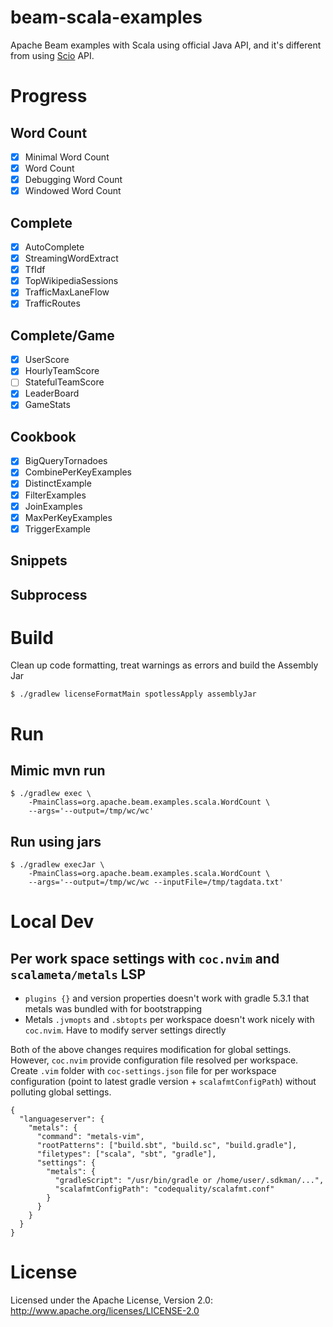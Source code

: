 # beam-scala-examples

Apache Beam examples with Scala using official Java API, and it's different from
using [Scio](https://github.com/spotify/scio) API.

# Progress

## Word Count

- [x] Minimal Word Count
- [x] Word Count
- [x] Debugging Word Count
- [x] Windowed Word Count

## Complete

- [x] AutoComplete
- [x] StreamingWordExtract
- [x] TfIdf
- [x] TopWikipediaSessions
- [x] TrafficMaxLaneFlow
- [x] TrafficRoutes

## Complete/Game

- [x] UserScore
- [x] HourlyTeamScore
- [ ] StatefulTeamScore
- [x] LeaderBoard
- [x] GameStats

## Cookbook

- [x] BigQueryTornadoes
- [x] CombinePerKeyExamples
- [x] DistinctExample
- [x] FilterExamples
- [x] JoinExamples
- [x] MaxPerKeyExamples
- [x] TriggerExample

## Snippets

## Subprocess

# Build

Clean up code formatting, treat warnings as errors and build the Assembly Jar

```
$ ./gradlew licenseFormatMain spotlessApply assemblyJar
```

# Run

## Mimic mvn run

```
$ ./gradlew exec \
    -PmainClass=org.apache.beam.examples.scala.WordCount \
    --args='--output=/tmp/wc/wc'
```

## Run using jars

```
$ ./gradlew execJar \
    -PmainClass=org.apache.beam.examples.scala.WordCount \
    --args='--output=/tmp/wc/wc --inputFile=/tmp/tagdata.txt'
```

# Local Dev

## Per work space settings with `coc.nvim` and `scalameta/metals` LSP

- `plugins {}` and version properties doesn't work with gradle 5.3.1 that metals
   was bundled with for bootstrapping
- Metals `.jvmopts` and `.sbtopts` per workspace doesn't work nicely with
  `coc.nvim`. Have to modify server settings directly

Both of the above changes requires modification for global settings. However,
`coc.nvim` provide configuration file resolved per workspace. Create `.vim`
folder with `coc-settings.json` file for per workspace configuration (point to
latest gradle version + `scalafmtConfigPath`) without polluting global settings.

```
{
  "languageserver": {
    "metals": {
      "command": "metals-vim",
      "rootPatterns": ["build.sbt", "build.sc", "build.gradle"],
      "filetypes": ["scala", "sbt", "gradle"],
      "settings": {
        "metals": {
          "gradleScript": "/usr/bin/gradle or /home/user/.sdkman/...",
          "scalafmtConfigPath": "codequality/scalafmt.conf"
        }
      }
    }
  }
}
```

# License

Licensed under the Apache License, Version 2.0: http://www.apache.org/licenses/LICENSE-2.0
